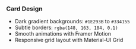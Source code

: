 ### Card Design

- Dark gradient backgrounds: `#1E293B` to `#334155`
- Subtle borders: `rgba(148, 163, 184, 0.1)`
- Smooth animations with Framer Motion
- Responsive grid layout with Material-UI Grid
